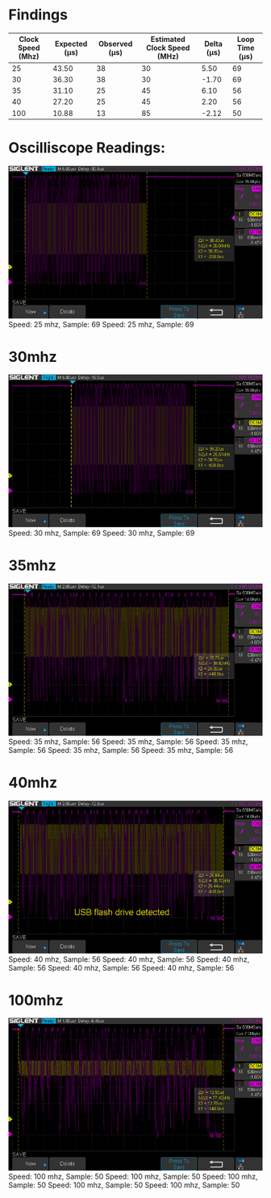 # Findings
| Clock Speed (Mhz) | Expected (μs) | Observed (μs) | Estimated Clock Speed (MHz) | Delta (μs) | Loop Time (μs) |
| ----------------- | ------------- | ------------- | --------------------------- | ---------- | -------------- |
| 25                | 43.50         | 38            | 30                          | 5.50       | 69             |
| 30                | 36.30         | 38            | 30                          | -1.70      | 69             |
| 35                | 31.10         | 25            | 45                          | 6.10       | 56             |
| 40                | 27.20         | 25            | 45                          | 2.20       | 56             |
| 100               | 10.88         | 13            | 85                          | -2.12      | 50             |


# Oscilliscope Readings:

![25Mhz](img/25mhz.png)
Speed: 25 mhz, Sample: 69
Speed: 25 mhz, Sample: 69


# 30mhz

![30Mhz](img/30mhz.png)
Speed: 30 mhz, Sample: 69
Speed: 30 mhz, Sample: 69


# 35mhz

![35Mhz](img/35mhz.png)
Speed: 35 mhz, Sample: 56
Speed: 35 mhz, Sample: 56
Speed: 35 mhz, Sample: 56
Speed: 35 mhz, Sample: 56
Speed: 35 mhz, Sample: 56

# 40mhz

![40Mhz](img/40mhz.png)
Speed: 40 mhz, Sample: 56
Speed: 40 mhz, Sample: 56
Speed: 40 mhz, Sample: 56
Speed: 40 mhz, Sample: 56
Speed: 40 mhz, Sample: 56


# 100mhz

![100Mhz](img/100mhz.png)
Speed: 100 mhz, Sample: 50
Speed: 100 mhz, Sample: 50
Speed: 100 mhz, Sample: 50
Speed: 100 mhz, Sample: 50
Speed: 100 mhz, Sample: 50